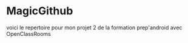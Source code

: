 # MagicGithub
voici le repertoire pour mon projet 2 de la formation prep'android avec OpenClassRooms
